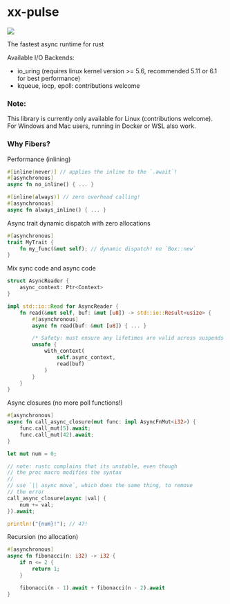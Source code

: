 # xx-pulse

![](https://github.com/davidzeng0/xx-pulse/actions/workflows/build.yml/badge.svg?event=push)

The fastest async runtime for rust

Available I/O Backends:
- io_uring (requires linux kernel version >= 5.6, recommended 5.11 or 6.1 for best performance)
- kqueue, iocp, epoll: contributions welcome

### Note:
This library is currently only available for Linux (contributions welcome).<br>
For Windows and Mac users, running in Docker or WSL also work.

### Why Fibers?

Performance (inlining)
```rust
#[inline(never)] // applies the inline to the `.await`!
#[asynchronous]
async fn no_inline() { ... }

#[inline(always)] // zero overhead calling!
#[asynchronous]
async fn always_inline() { ... }
```

Async trait dynamic dispatch with zero allocations
```rust
#[asynchronous]
trait MyTrait {
	fn my_func(&mut self); // dynamic dispatch! no `Box::new`
}
```

Mix sync code and async code
```rust
struct AsyncReader {
	async_context: Ptr<Context>
}

impl std::io::Read for AsyncReader {
	fn read(&mut self, buf: &mut [u8]) -> std::io::Result<usize> {
		#[asynchronous]
		async fn read(buf: &mut [u8]) { ... }

		/* Safety: must ensure any lifetimes are valid across suspends */
		unsafe {
			with_context(
				self.async_context,
				read(buf)
			)
		}
	}
}
```

Async closures (no more poll functions!)
```rust
#[asynchronous]
async fn call_async_closure(mut func: impl AsyncFnMut<i32>) {
	func.call_mut(5).await;
	func.call_mut(42).await;
}

let mut num = 0;

// note: rustc complains that its unstable, even though
// the proc macro modifies the syntax
//
// use `|| async move`, which does the same thing, to remove
// the error
call_async_closure(async |val| {
	num += val;
}).await;

println!("{num}!"); // 47!
```

Recursion (no allocation)
```rust
#[asynchronous]
async fn fibonacci(n: i32) -> i32 {
	if n <= 2 {
		return 1;
	}

	fibonacci(n - 1).await + fibonacci(n - 2).await
}
```